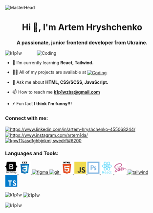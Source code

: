 ![MasterHead](https://mir-s3-cdn-cf.behance.net/project_modules/fs/81bb4b165684019.640b6038d133e.gif)

<h1 align="center">Hi 👋, I'm Artem Hryshchenko</h1>
<h3 align="center">A passionate, junior frontend developer from Ukraine.</h3>
<img align="right" alt="Coding" width="400" src="https://cdnb.artstation.com/p/assets/images/images/036/437/829/original/raw-n-plow-doesntmatter.gif?1617692044">

<p align="left"> <img src="https://komarev.com/ghpvc/?username=k1p1w&label=Profile%20views&color=0e75b6&style=flat" alt="k1p1w" /> </p>

- 🌱 I’m currently learning **React, Tailwind.**

- 👨‍💻 All of my projects are available at [<img align="center" alt="Coding" title="my portfolio website" width="20" height="20" src="http://pixelartmaker-data-78746291193.nyc3.digitaloceanspaces.com/image/a3292c0b7b7c097.png">](https://k1p1w.github.io/react-portfolio-three-js/)

- 💬 Ask me about **HTML, CSS/SCSS, JavaScript.**

- 📫 How to reach me **k1p1wzbs@gmail.com**

- ⚡ Fun fact **I think I'm funny!!!**

<h3 align="left">Connect with me:</h3>
<p align="left">
<a href="https://www.linkedin.com/in/artem-hryshchenko-455068244/" target="blank"><img align="center" src="https://raw.githubusercontent.com/rahuldkjain/github-profile-readme-generator/master/src/images/icons/Social/linked-in-alt.svg" alt="https://www.linkedin.com/in/artem-hryshchenko-455068244/" height="30" width="40" /></a>
<a href="https://instagram.com/artern1da?igshid=YmMyMTA2M2Y=" target="blank"><img align="center" src="https://raw.githubusercontent.com/rahuldkjain/github-profile-readme-generator/master/src/images/icons/Social/instagram.svg" alt="https://www.instagram.com/artern1da/" height="30" width="40" /></a>
<a href="https://discordapp.com/users/323523292831023104/" target="blank"><img align="center" src="https://raw.githubusercontent.com/rahuldkjain/github-profile-readme-generator/master/src/images/icons/Social/discord.svg" alt="kpw1%asdfghbjnkml,swedrft#6200" height="30" width="40" /></a>
</p>

<h3 align="left">Languages and Tools:</h3>
<p align="left"> <a href="https://getbootstrap.com" target="_blank" rel="noreferrer"> <img src="https://raw.githubusercontent.com/devicons/devicon/master/icons/bootstrap/bootstrap-plain-wordmark.svg" alt="bootstrap" width="40" height="40"/> </a> <a href="https://www.w3schools.com/css/" target="_blank" rel="noreferrer"> <img src="https://raw.githubusercontent.com/devicons/devicon/master/icons/css3/css3-original-wordmark.svg" alt="css3" width="40" height="40"/> </a> <a href="https://www.figma.com/" target="_blank" rel="noreferrer"> <img src="https://www.vectorlogo.zone/logos/figma/figma-icon.svg" alt="figma" width="40" height="40"/> </a> <a href="https://git-scm.com/" target="_blank" rel="noreferrer"> <img src="https://www.vectorlogo.zone/logos/git-scm/git-scm-icon.svg" alt="git" width="40" height="40"/> </a> <a href="https://www.w3.org/html/" target="_blank" rel="noreferrer"> <img src="https://raw.githubusercontent.com/devicons/devicon/master/icons/html5/html5-original-wordmark.svg" alt="html5" width="40" height="40"/> </a> <a href="https://developer.mozilla.org/en-US/docs/Web/JavaScript" target="_blank" rel="noreferrer"> <img src="https://raw.githubusercontent.com/devicons/devicon/master/icons/javascript/javascript-original.svg" alt="javascript" width="40" height="40"/> </a> <a href="https://www.photoshop.com/en" target="_blank" rel="noreferrer"> <img src="https://raw.githubusercontent.com/devicons/devicon/master/icons/photoshop/photoshop-line.svg" alt="photoshop" width="40" height="40"/> </a> <a href="https://reactjs.org/" target="_blank" rel="noreferrer"> <img src="https://raw.githubusercontent.com/devicons/devicon/master/icons/react/react-original-wordmark.svg" alt="react" width="40" height="40"/> </a> <a href="https://sass-lang.com" target="_blank" rel="noreferrer"> <img src="https://raw.githubusercontent.com/devicons/devicon/master/icons/sass/sass-original.svg" alt="sass" width="40" height="40"/> </a> <a href="https://tailwindcss.com/" target="_blank" rel="noreferrer"> <img src="https://www.vectorlogo.zone/logos/tailwindcss/tailwindcss-icon.svg" alt="tailwind" width="40" height="40"/> </a> <a href="https://www.typescriptlang.org/" target="_blank" rel="noreferrer"> <img src="https://raw.githubusercontent.com/devicons/devicon/master/icons/typescript/typescript-original.svg" alt="typescript" width="40" height="40"/> </a> </p>

<p><img align="left" src="https://github-readme-stats.vercel.app/api/top-langs?username=k1p1w&show_icons=true&locale=en&layout=compact" alt="k1p1w" /></p>

<p>&nbsp;<img align="center" src="https://github-readme-stats.vercel.app/api?username=k1p1w&show_icons=true&locale=en" alt="k1p1w" /></p>

<p><img align="center" src="https://github-readme-streak-stats.herokuapp.com/?user=k1p1w&" alt="k1p1w" /></p>

